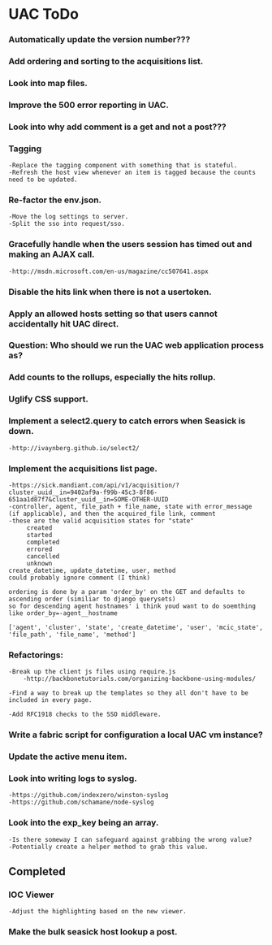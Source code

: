 UAC ToDo
========

### Automatically update the version number???

### Add ordering and sorting to the acquisitions list.

### Look into map files.

### Improve the 500 error reporting in UAC.

### Look into why add comment is a get and not a post???

### Tagging
    -Replace the tagging component with something that is stateful.
    -Refresh the host view whenever an item is tagged because the counts need to be updated.

### Re-factor the env.json.
    -Move the log settings to server.
    -Split the sso into request/sso.

### Gracefully handle when the users session has timed out and making an AJAX call.
    -http://msdn.microsoft.com/en-us/magazine/cc507641.aspx

### Disable the hits link when there is not a usertoken.

### Apply an allowed hosts setting so that users cannot accidentally hit UAC direct.

### Question: Who should we run the UAC web application process as?

### Add counts to the rollups, especially the hits rollup.

### Uglify CSS support.

### Implement a select2.query to catch errors when Seasick is down.
    -http://ivaynberg.github.io/select2/

### Implement the acquisitions list page.
    -https://sick.mandiant.com/api/v1/acquisition/?cluster_uuid__in=9402af9a-f99b-45c3-8f86-651aa1d87f7&cluster_uuid__in=SOME-OTHER-UUID
    -controller, agent, file_path + file_name, state with error_message (if applicable), and then the acquired_file link, comment
    -these are the valid acquisition states for "state"
         created
         started
         completed
         errored
         cancelled
         unknown
    create_datetime, update_datetime, user, method
    could probably ignore comment (I think)

    ordering is done by a param 'order_by' on the GET and defaults to ascending order (similiar to django querysets)
    so for descending agent hostnames' i think youd want to do soemthing like order_by=-agent__hostname

    ['agent', 'cluster', 'state', 'create_datetime', 'user', 'mcic_state', 'file_path', 'file_name', 'method']

### Refactorings:
    -Break up the client js files using require.js
        -http://backbonetutorials.com/organizing-backbone-using-modules/

    -Find a way to break up the templates so they all don't have to be included in every page.

    -Add RFC1918 checks to the SSO middleware.

### Write a fabric script for configuration a local UAC vm instance?

### Update the active menu item.

### Look into writing logs to syslog.
    -https://github.com/indexzero/winston-syslog
    -https://github.com/schamane/node-syslog

### Look into the exp_key being an array.
    -Is there someway I can safeguard against grabbing the wrong value?
    -Potentially create a helper method to grab this value.


Completed
---------

### IOC Viewer
    -Adjust the highlighting based on the new viewer.
### Make the bulk seasick host lookup a post.